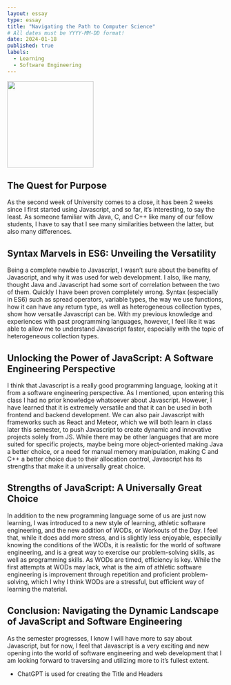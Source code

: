```yaml
---
layout: essay
type: essay
title: "Navigating the Path to Computer Science"
# All dates must be YYYY-MM-DD format!
date: 2024-01-18
published: true
labels:
  - Learning
  - Software Engineering 
---
```


<img width="200px" class="rounded float-start pe-4" src="../img/Javascript.jpg">

## The Quest for Purpose

As the second week of University comes to a close, it has been 2 weeks since I first started using Javascript, and so far, it’s interesting, to say the least. As someone familiar with Java, C, and C++ like many of our fellow students, I have to say that I see many similarities between the latter, but also many differences.

## Syntax Marvels in ES6: Unveiling the Versatility

Being a complete newbie to Javascript, I wasn’t sure about the benefits of Javascript, and why it was used for web development. I also, like many, thought Java and Javascript had some sort of correlation between the two of them. Quickly I have been proven completely wrong. Syntax (especially in ES6) such as spread operators, variable types, the way we use functions, how it can have any return type, as well as heterogeneous collection types, show how versatile Javascript can be. With my previous knowledge and experiences with past programming languages, however, I feel like it was able to allow me to understand Javascript faster, especially with the topic of heterogeneous collection types.

## Unlocking the Power of JavaScript: A Software Engineering Perspective

I think that Javascript is a really good programming language, looking at it from a software engineering perspective. As I mentioned, upon entering this class I had no prior knowledge whatsoever about Javascript. However, I have learned that it is extremely versatile and that it can be used in both frontend and backend development. We can also pair Javascript with frameworks such as React and Meteor, which we will both learn in class later this semester, to push Javascript to create dynamic and innovative projects solely from JS. While there may be other languages that are more suited for specific projects, maybe being more object-oriented making Java a better choice, or a need for manual memory manipulation, making C and C++ a better choice due to their allocation control, Javascript has its strengths that make it a universally great choice.

## Strengths of JavaScript: A Universally Great Choice

In addition to the new programming language some of us are just now learning, I was introduced to a new style of learning, athletic software engineering, and the new addition of WODs, or Workouts of the Day. I feel that, while it does add more stress, and is slightly less enjoyable, especially knowing the conditions of the WODs, it is realistic for the world of software engineering, and is a great way to exercise our problem-solving skills, as well as programming skills. As WODs are timed, efficiency is key. While the first attempts at WODs may lack, what is the aim of athletic software engineering is improvement through repetition and proficient problem-solving, which I why I think WODs are a stressful, but efficient way of learning the material.

## Conclusion: Navigating the Dynamic Landscape of JavaScript and Software Engineering

As the semester progresses, I know I will have more to say about Javascript, but for now, I feel that Javascript is a very exciting and new opening into the world of software engineering and web development that I am looking forward to traversing and utilizing more to it’s fullest extent.

- ChatGPT is used for creating the Title and Headers
